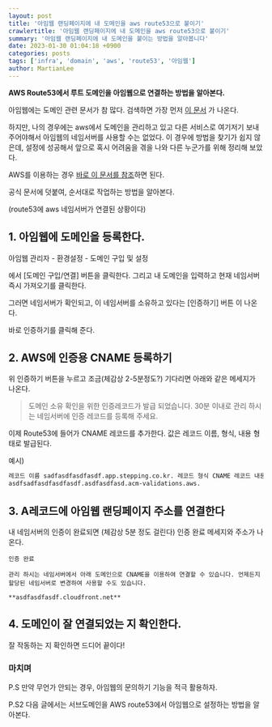 ```yaml
---
layout: post
title: '아임웹 랜딩페이지에 내 도메인을 aws route53으로 붙이기'
crawlertitle: '아임웹 랜딩페이지에 내 도메인을 aws route53으로 붙이기'
summary: '아임웹 랜딩페이지에 내 도메인을 붙이는 방법을 알아봅니다'
date: 2023-01-30 01:04:18 +0900
categories: posts
tags: ['infra', 'domain', 'aws', 'route53', '아임웹']
author: MartianLee
---
```


**AWS Route53에서 루트 도메인을 아임웹으로 연결하는 방법을 알아본다.**

아임웹에는 도메인 관련 문서가 참 많다. 검색하면 가장 먼저 [이 문서](https://imweb.me/faq?mode=view&category=29&category2=34&idx=71418) 가 나온다.

하지만, 나의 경우에는 aws에서 도메인을 관리하고 있고 다른 서비스로 여기저기 보내주어야해서 아임웹의 네임서버를 사용할 수는 없었다. 이 경우에 방법을 찾기가 쉽지 않은데, 설정에 성공해서 앞으로 혹시 어려움을 겪을 나와 다른 누군가를 위해 정리해 보았다.

AWS를 이용하는 경우 [바로 이 문서를 참조](https://imweb.me/faq?mode=view&category=29&category2=34&idx=71739)하면 된다.

공식 문서에 덧붙여, 순서대로 작업하는 방법을 알아본다.

(route53에 aws 네임서버가 연결된 상황이다)

## 1. 아임웹에 도메인을 등록한다.

아임웹 관리자 - 환경설정 - 도메인 구입 및 설정

에서 [도메인 구입/연결] 버튼을 클릭한다. 그리고 내 도메인을 입력하고 현재 네임서버 즉시 가져오기를 클릭한다.

그러면 네임서버가 확인되고, 이 네임서버를 소유하고 있다는 [인증하기] 버튼 이 나온다.

바로 인증하기를 클릭해 준다.

## 2. AWS에 인증용 CNAME 등록하기

위 인증하기 버튼을 누르고 조금(체감상 2-5분정도?) 기다리면 아래와 같은 메세지가 나온다.

> 도메인 소유 확인을 위한 인증레코드가 발급 되었습니다. 30분 이내로 관리 하시는 네임서버에 인증 레코드를 등록해 주세요.

이제 Route53에 들어가 CNAME 레코드를 추가한다. 값은 레코드 이름, 형식, 내용 형태로 발급된다.

예시)

```html
레코드 이름 sadfasdfasdfasdf.app.stepping.co.kr. 레코드 형식 CNAME 레코드 내용
asdfsadfasdfasdfasdf.asdfasdfasd.acm-validations.aws.
```

## 3. A레코드에 아임웹 랜딩페이지 주소를 연결한다

내 네임서버의 인증이 완료되면 (체감상 5분 정도 걸린다) 인증 완료 메세지와 주소가 나온다.

```
인증 완료

관리 하시는 네임서버에서 아래 도메인으로 CNAME을 이용하여 연결할 수 있습니다. 언제든지 할당된 네임서버로 변경하여 사용할 수도 있습니다.

**asdfasdfasdf.cloudfront.net**
```

## 4. 도메인이 잘 연결되었는 지 확인한다.

잘 작동하는 지 확인하면 드디어 끝이다!

### 마치며

P.S 만약 무언가 안되는 경우, 아임웹의 문의하기 기능을 적극 활용하자.

P.S2 다음 글에서는 서브도메인을 AWS route53에서 아임웹으로 설정하는 방법을 알아본다.
